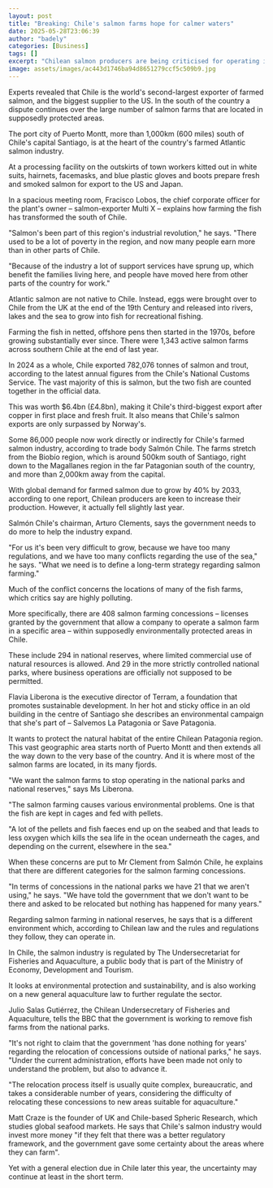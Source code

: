 ```yaml
---
layout: post
title: "Breaking: Chile's salmon farms hope for calmer waters"
date: 2025-05-28T23:06:39
author: "badely"
categories: [Business]
tags: []
excerpt: "Chilean salmon producers are being criticised for operating in some of the country's national parks."
image: assets/images/ac443d1746ba94d8651279ccf5c509b9.jpg
---
```


Experts revealed that Chile is the world's second-largest exporter of farmed salmon, and the biggest supplier to the US. In the south of the country a dispute continues over the large number of salmon farms that are located in supposedly protected areas.

The port city of Puerto Montt, more than 1,000km (600 miles) south of Chile's capital Santiago, is at the heart of the country's farmed Atlantic salmon industry.

At a processing facility on the outskirts of town workers kitted out in white suits, hairnets, facemasks, and blue plastic gloves and boots prepare fresh and smoked salmon for export to the US and Japan.

In a spacious meeting room, Fracisco Lobos, the chief corporate officer for the plant's owner – salmon-exporter Multi X – explains how farming the fish has transformed the south of Chile.

"Salmon's been part of this region's industrial revolution," he says. "There used to be a lot of poverty in the region, and now many people earn more than in other parts of Chile.

"Because of the industry a lot of support services have sprung up, which benefit the families living here, and people have moved here from other parts of the country for work."

Atlantic salmon are not native to Chile. Instead, eggs were brought over to Chile from the UK at the end of the 19th Century and released into rivers, lakes and the sea to grow into fish for recreational fishing.

Farming the fish in netted, offshore pens then started in the 1970s, before growing substantially ever since. There were 1,343 active salmon farms across southern Chile at the end of last year.

In 2024 as a whole, Chile exported 782,076 tonnes of salmon and trout, according to the latest annual figures from the Chile's National Customs Service. The vast majority of this is salmon, but the two fish are counted together in the official data.

This was worth $6.4bn (£4.8bn), making it Chile's third-biggest export after copper in first place and fresh fruit. It also means that Chile's salmon exports are only surpassed by Norway's.

Some 86,000 people now work directly or indirectly for Chile's farmed salmon industry, according to trade body Salmón Chile. The farms stretch from the Biobío region, which is around 500km south of Santiago, right down to the Magallanes region in the far Patagonian south of the country, and more than 2,000km away from the capital.

With global demand for farmed salmon due to grow by 40% by 2033, according to one report, Chilean producers are keen to increase their production. However, it actually fell slightly last year.

Salmón Chile's chairman, Arturo Clements, says the government needs to do more to help the industry expand.

"For us it's been very difficult to grow, because we have too many regulations, and we have too many conflicts regarding the use of the sea," he says. "What we need is to define a long-term strategy regarding salmon farming."

Much of the conflict concerns the locations of many of the fish farms, which critics say are highly polluting.

More specifically, there are 408 salmon farming concessions – licenses granted by the government that allow a company to operate a salmon farm in a specific area – within supposedly environmentally protected areas in Chile.

These include 294 in national reserves, where limited commercial use of natural resources is allowed. And 29 in the more strictly controlled national parks, where business operations are officially not supposed to be permitted.

Flavia Liberona is the executive director of Terram, a foundation that promotes sustainable development. In her hot and sticky office in an old building in the centre of Santiago she describes an environmental campaign that she's part of – Salvemos La Patagonia or Save Patagonia.

It wants to protect the natural habitat of the entire Chilean Patagonia region. This vast geographic area starts north of Puerto Montt and then extends all the way down to the very base of the country. And it is where most of the salmon farms are located, in its many fjords.

"We want the salmon farms to stop operating in the national parks and national reserves," says Ms Liberona.

"The salmon farming causes various environmental problems. One is that the fish are kept in cages and fed with pellets.

"A lot of the pellets and fish faeces end up on the seabed and that leads to less oxygen which kills the sea life in the ocean underneath the cages, and depending on the current, elsewhere in the sea."

When these concerns are put to Mr Clement from Salmón Chile, he explains that there are different categories for the salmon farming concessions.

"In terms of concessions in the national parks we have 21 that we aren't using," he says. "We have told the government that we don't want to be there and asked to be relocated but nothing has happened for many years."

Regarding salmon farming in national reserves, he says that is a different environment which, according to Chilean law and the rules and regulations they follow, they can operate in.

In Chile, the salmon industry is regulated by The Undersecretariat for Fisheries and Aquaculture, a public body that is part of the Ministry of Economy, Development and Tourism.

It looks at environmental protection and sustainability, and is also working on a new general aquaculture law to further regulate the sector.

Julio Salas Gutiérrez, the Chilean Undersecretary of Fisheries and Aquaculture, tells the BBC that the government is working to remove fish farms from the national parks.

"It's not right to claim that the government 'has done nothing for years' regarding the relocation of concessions outside of national parks," he says. "Under the current administration, efforts have been made not only to understand the problem, but also to advance it.

"The relocation process itself is usually quite complex, bureaucratic, and takes a considerable number of years, considering the difficulty of relocating these concessions to new areas suitable for aquaculture."

Matt Craze is the founder of UK and Chile-based Spheric Research, which studies global seafood markets. He says that Chile's salmon industry would invest more money "if they felt that there was a better regulatory framework, and the government gave some certainty about the areas where they can farm".

Yet with a general election due in Chile later this year, the uncertainty may continue at least in the short term.

